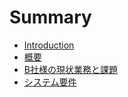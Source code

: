 # Summary

* [Introduction](README.md)
* [概要](Overview.md)
* [B社様の現状業務と課題](Buisiness.md)
* [システム要件](Requirements.md)